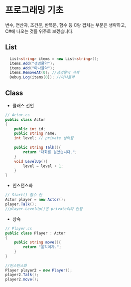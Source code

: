 # 프로그래밍 기초
변수, 연산자, 조건문, 반복문, 함수 등 C랑 겹치는 부분은 생략하고,   
C#에 나오는 것들 위주로 보겠습니다.

## List
```cs
  List<string> items = new List<string>();
  items.Add("생명물약");
  items.Add("마나물약");
  items.RemoveAt(0); //생명물약 삭제
  Debug.Log(items[0]); //마나물약
```

## Class
- 클래스 선언
```cs
// Actor.cs
public class Actor
{
    public int id;
    public string name;
    int level; // private 생략됨
    
    public string Talk(){
        return "대화를 걸었습니다.";
    }
    void LevelUp(){
        level = level + 1;
    }
}
```
- 인스턴스화
```cs
// Start() 함수 안
Actor player = new Actor();
player.Talk();
//player.LevelUp()은 private이라 안됨
```
- 상속
```cs
// Player.cs
public class Player : Actor
{
    public string move(){
        return "움직이자.";
    }
}
 
//인스턴스화
Player player2 = new Player();
player2.Talk();
player2.move();
```
